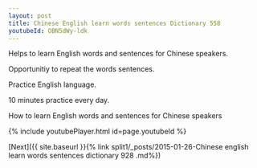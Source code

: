 ```yaml
---
layout: post
title: Chinese English learn words sentences Dictionary 558 
youtubeId: OBN5dWy-ldk
---
```

 
 
Helps to learn English words and sentences for Chinese speakers.

Opportunitiy to repeat the words sentences. 

Practice English language. 
 
10 minutes practice every day. 
 
How to learn English words and sentences for Chinese speakers 
 
{% include youtubePlayer.html id=page.youtubeId %}
 
 
[Next]({{ site.baseurl }}{% link  split1/_posts/2015-01-26-Chinese english learn words sentences dictionary 928 .md%})
 
